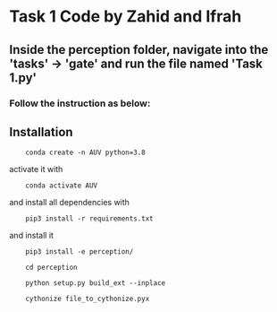 # Task 1 Code by Zahid and Ifrah

## Inside the perception folder, navigate into the 'tasks' -> 'gate' and run the file named 'Task 1.py'

### Follow the instruction as below:


## Installation
```
    conda create -n AUV python=3.8
```

activate it with
```
    conda activate AUV
```

and install all dependencies with
```
    pip3 install -r requirements.txt
```

and install it
```
    pip3 install -e perception/
```

```
	cd perception
```
```
    python setup.py build_ext --inplace
```
```
    cythonize file_to_cythonize.pyx
```

